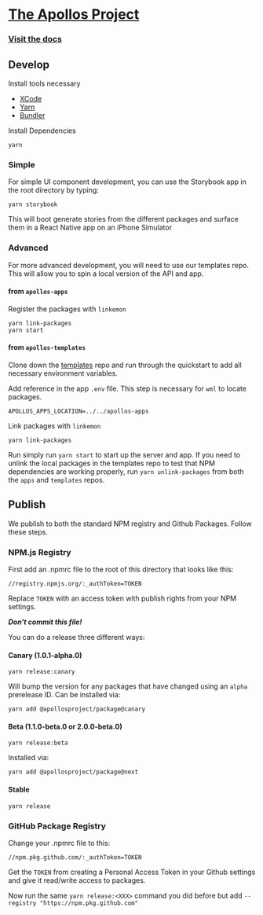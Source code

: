 # [The Apollos Project](https://apollosapp.io)

### [Visit the docs](https://apollosapp.io/docs/install)

## Develop

Install tools necessary

- [XCode](https://developer.apple.com/xcode/)
- [Yarn](https://yarnpkg.com/)
- [Bundler](https://bundler.io)

Install Dependencies

```
yarn
```

### Simple

For simple UI component development, you can use the Storybook app in the root directory by typing:

```
yarn storybook
```

This will boot generate stories from the different packages and surface them in a React Native app on an iPhone Simulator

### Advanced

For more advanced development, you will need to use our templates repo. This will allow you to spin a local version of the API and app.

#### from `apollos-apps`

Register the packages with `linkemon`

```
yarn link-packages
yarn start
```

#### from `apollos-templates`

Clone down the [templates](https://github.com/apollosproject/templates) repo and run through the quickstart to add all necessary environment variables.

Add reference in the app `.env` file. This step is necessary for `wml` to locate packages.

```
APOLLOS_APPS_LOCATION=../../apollos-apps
```

Link packages with `linkemon`

```
yarn link-packages
```

Run simply run `yarn start` to start up the server and app. If you need to unlink the local packages in the templates repo to test that NPM dependencies are working properly, run `yarn unlink-packages` from both the `apps` and `templates` repos.

## Publish

We publish to both the standard NPM registry and Github Packages. Follow these steps.

### NPM.js Registry

First add an .npmrc file to the root of this directory that looks like this:

```
//registry.npmjs.org/:_authToken=TOKEN
```

Replace `TOKEN` with an access token with publish rights from your NPM settings.

**_Don't commit this file!_**

You can do a release three different ways:

#### Canary (1.0.1-alpha.0)

```
yarn release:canary
```

Will bump the version for any packages that have changed using an `alpha` prerelease ID. Can be installed via:

```
yarn add @apollosproject/package@canary
```

#### Beta (1.1.0-beta.0 or 2.0.0-beta.0)

```
yarn release:beta
```

Installed via:

```
yarn add @apollosproject/package@next
```

#### Stable

```
yarn release
```

### GitHub Package Registry

Change your .npmrc file to this:

```
//npm.pkg.github.com/:_authToken=TOKEN
```

Get the `TOKEN` from creating a Personal Access Token in your Github settings and give it read/write access to packages.

Now run the same `yarn release:<XXX>` command you did before but add `--registry "https://npm.pkg.github.com"`
